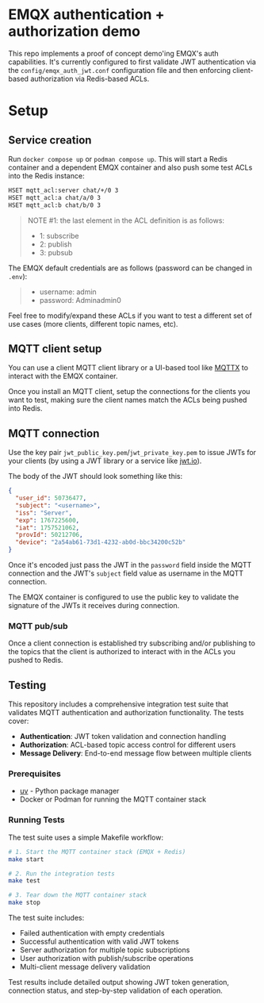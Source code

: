 # EMQX authentication + authorization demo

This repo implements a proof of concept demo'ing EMQX's auth capabilities. It's currently configured to first validate JWT authentication via the `config/emqx_auth_jwt.conf` configuration file and then enforcing client-based authorization via Redis-based ACLs.

# Setup

## Service creation

Run `docker compose up` or `podman compose up`. This will start a Redis container and a dependent EMQX container and also push some test ACLs into the Redis instance:

```sh
HSET mqtt_acl:server chat/+/0 3
HSET mqtt_acl:a chat/a/0 3
HSET mqtt_acl:b chat/b/0 3
```

> NOTE #1: the last element in the ACL definition is as follows:
> - 1: subscribe
> - 2: publish
> - 3: pubsub

The EMQX default credentials are as follows (password can be changed in `.env`):

> - username: admin
> - password: Adminadmin0

Feel free to modify/expand these ACLs if you want to test a different set of use cases (more clients, different topic names, etc).



## MQTT client setup

You can use a client MQTT client library or a UI-based tool like [MQTTX](https://mqttx.app) to interact with the EMQX container.

Once you install an MQTT client, setup the connections for the clients you want to test, making sure the client names match the ACLs being pushed into Redis.

## MQTT connection

Use the key pair `jwt_public_key.pem`/`jwt_private_key.pem` to issue JWTs for your clients (by using a JWT library or a service like [jwt.io](https://www.jwt.io/)).

The body of the JWT should look something like this:

```json
{
  "user_id": 50736477,
  "subject": "<username>",
  "iss": "Server",
  "exp": 1767225600,
  "iat": 1757521062,
  "provId": 50212706,
  "device": "2a54ab61-73d1-4232-ab0d-bbc34200c52b"
}
```

Once it's encoded just pass the JWT in the `password` field inside the MQTT connection and the JWT's `subject` field value as username in the MQTT connection.

The EMQX container is configured to use the public key to validate the signature of the JWTs it receives during connection.

### MQTT pub/sub

Once a client connection is established try subscribing and/or publishing to the topics that the client is authorized to interact with in the ACLs you pushed to Redis.

## Testing

This repository includes a comprehensive integration test suite that validates MQTT authentication and authorization functionality. The tests cover:

- **Authentication**: JWT token validation and connection handling
- **Authorization**: ACL-based topic access control for different users
- **Message Delivery**: End-to-end message flow between multiple clients

### Prerequisites

- [uv](https://docs.astral.sh/uv/) - Python package manager
- Docker or Podman for running the MQTT container stack

### Running Tests

The test suite uses a simple Makefile workflow:

```bash
# 1. Start the MQTT container stack (EMQX + Redis)
make start

# 2. Run the integration tests
make test

# 3. Tear down the MQTT container stack
make stop
```

The test suite includes:
- Failed authentication with empty credentials
- Successful authentication with valid JWT tokens
- Server authorization for multiple topic subscriptions
- User authorization with publish/subscribe operations
- Multi-client message delivery validation

Test results include detailed output showing JWT token generation, connection status, and step-by-step validation of each operation.
